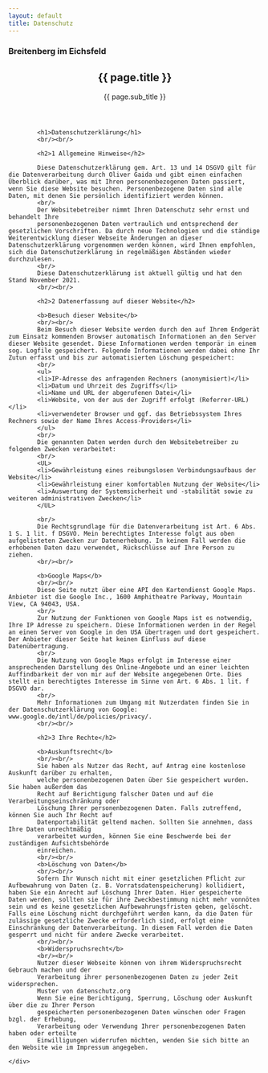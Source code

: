 ```yaml
---
layout: default
title: Datenschutz
---
```


<section id="banner">
<h3>Breitenberg im Eichsfeld</h3>
</section>


<section id="main" class="container">
    <header>
        <h2>{{ page.title }}</h2>
        <p>{{ page.sub_title }}</p>
    </header>
    <div class="box">
        

            <h1>Datenschutzerklärung</h1>
            <br/><br/>

            <h2>1 Allgemeine Hinweise</h2>

            Diese Datenschutzerklärung gem. Art. 13 und 14 DSGVO gilt für die Datenverarbeitung durch Oliver Gaida und gibt einen einfachen Überblick darüber, was mit Ihren personenbezogenen Daten passiert, wenn Sie diese Website besuchen. Personenbezogene Daten sind alle Daten, mit denen Sie persönlich identifiziert werden können.
            <br/>
            Der Websitebetreiber nimmt Ihren Datenschutz sehr ernst und behandelt Ihre
            personenbezogenen Daten vertraulich und entsprechend der gesetzlichen Vorschriften. Da durch neue Technologien und die ständige Weiterentwicklung dieser Webseite Änderungen an dieser Datenschutzerklärung vorgenommen werden können, wird Ihnen empfohlen, sich die Datenschutzerklärung in regelmäßigen Abständen wieder durchzulesen.
            <br/>
            Diese Datenschutzerklärung ist aktuell gültig und hat den Stand November 2021.
            <br/><br/>

            <h2>2 Datenerfassung auf dieser Website</h2>

            <b>Besuch dieser Website</b>
            <br/><br/>
            Beim Besuch dieser Website werden durch den auf Ihrem Endgerät zum Einsatz kommenden Browser automatisch Informationen an den Server dieser Website gesendet. Diese Informationen werden temporär in einem sog. Logfile gespeichert. Folgende Informationen werden dabei ohne Ihr Zutun erfasst und bis zur automatisierten Löschung gespeichert:
            <br/>
            <ul>
            <li>IP-Adresse des anfragenden Rechners (anonymisiert)</li>
            <li>Datum und Uhrzeit des Zugriffs</li>
            <li>Name und URL der abgerufenen Datei</li>
            <li>Website, von der aus der Zugriff erfolgt (Referrer-URL)</li>
            <li>verwendeter Browser und ggf. das Betriebssystem Ihres Rechners sowie der Name Ihres Access-Providers</li>
            </ul>
            <br/>
            Die genannten Daten werden durch den Websitebetreiber zu folgenden Zwecken verarbeitet:
            <br/>
            <UL>
            <li>Gewährleistung eines reibungslosen Verbindungsaufbaus der Website</li>
            <li>Gewährleistung einer komfortablen Nutzung der Website</li>
            <li>Auswertung der Systemsicherheit und -stabilität sowie zu weiteren administrativen Zwecken</li>
            </UL>

            <br/>
            Die Rechtsgrundlage für die Datenverarbeitung ist Art. 6 Abs. 1 S. 1 lit. f DSGVO. Mein berechtigtes Interesse folgt aus oben aufgelisteten Zwecken zur Datenerhebung. In keinem Fall werden die erhobenen Daten dazu verwendet, Rückschlüsse auf Ihre Person zu ziehen.
            <br/><br/>

            <b>Google Maps</b>
            <br/><br/>
            Diese Seite nutzt über eine API den Kartendienst Google Maps. Anbieter ist die Google Inc., 1600 Amphitheatre Parkway, Mountain View, CA 94043, USA.
            <br/>
            Zur Nutzung der Funktionen von Google Maps ist es notwendig, Ihre IP Adresse zu speichern. Diese Informationen werden in der Regel an einen Server von Google in den USA übertragen und dort gespeichert. Der Anbieter dieser Seite hat keinen Einfluss auf diese Datenübertragung.
            <br/>
            Die Nutzung von Google Maps erfolgt im Interesse einer ansprechenden Darstellung des Online-Angebote und an einer leichten Auffindbarkeit der von mir auf der Website angegebenen Orte. Dies stellt ein berechtigtes Interesse im Sinne von Art. 6 Abs. 1 lit. f DSGVO dar.
            <br/>
            Mehr Informationen zum Umgang mit Nutzerdaten finden Sie in der Datenschutzerklärung von Google: www.google.de/intl/de/policies/privacy/.
            <br/><br/>

            <h2>3 Ihre Rechte</h2>

            <b>Auskunftsrecht</b>
            <br/><br/>
            Sie haben als Nutzer das Recht, auf Antrag eine kostenlose Auskunft darüber zu erhalten,
            welche personenbezogenen Daten über Sie gespeichert wurden. Sie haben außerdem das
            Recht auf Berichtigung falscher Daten und auf die Verarbeitungseinschränkung oder
            Löschung Ihrer personenbezogenen Daten. Falls zutreffend, können Sie auch Ihr Recht auf
            Datenportabilität geltend machen. Sollten Sie annehmen, dass Ihre Daten unrechtmäßig
            verarbeitet wurden, können Sie eine Beschwerde bei der zuständigen Aufsichtsbehörde
            einreichen.
            <br/><br/>
            <b>Löschung von Daten</b>
            <br/><br/>
            Sofern Ihr Wunsch nicht mit einer gesetzlichen Pflicht zur Aufbewahrung von Daten (z. B. Vorratsdatenspeicherung) kollidiert, haben Sie ein Anrecht auf Löschung Ihrer Daten. Hier gespeicherte Daten werden, sollten sie für ihre Zweckbestimmung nicht mehr vonnöten sein und es keine gesetzlichen Aufbewahrungsfristen geben, gelöscht. Falls eine Löschung nicht durchgeführt werden kann, da die Daten für zulässige gesetzliche Zwecke erforderlich sind, erfolgt eine Einschränkung der Datenverarbeitung. In diesem Fall werden die Daten gesperrt und nicht für andere Zwecke verarbeitet.
            <br/><br/>
            <b>Widerspruchsrecht</b>
            <br/><br/>
            Nutzer dieser Webseite können von ihrem Widerspruchsrecht Gebrauch machen und der
            Verarbeitung ihrer personenbezogenen Daten zu jeder Zeit widersprechen.
            Muster von datenschutz.org
            Wenn Sie eine Berichtigung, Sperrung, Löschung oder Auskunft über die zu Ihrer Person
            gespeicherten personenbezogenen Daten wünschen oder Fragen bzgl. der Erhebung,
            Verarbeitung oder Verwendung Ihrer personenbezogenen Daten haben oder erteilte
            Einwilligungen widerrufen möchten, wenden Sie sich bitte an den Website wie im Impressum angegeben.

    </div>
</section>